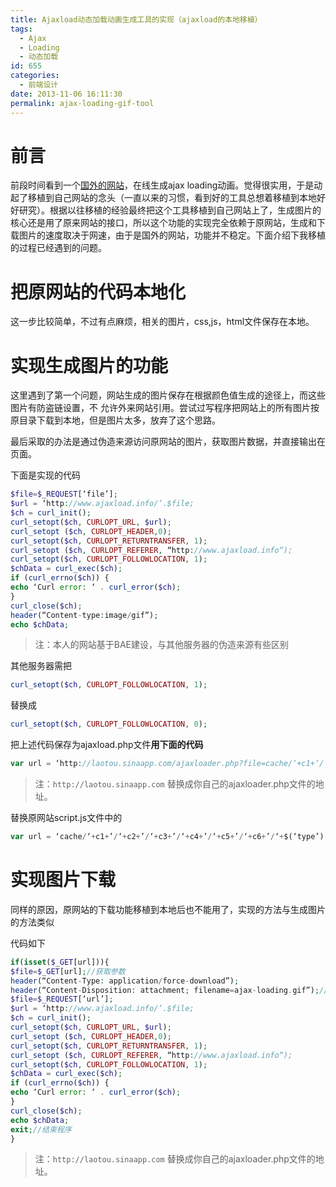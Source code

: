 ```yaml
---
title: Ajaxload动态加载动画生成工具的实现（ajaxload的本地移植）
tags:
  - Ajax
  - Loading
  - 动态加载
id: 655
categories:
  - 前端设计
date: 2013-11-06 16:11:30
permalink: ajax-loading-gif-tool
---
```


# 前言

前段时间看到一个[国外的网站][website]，在线生成ajax loading动画。觉得很实用，于是动起了移植到自己网站的念头（一直以来的习惯，看到好的工具总想着移植到本地好好研究）。根据以往移植的经验最终把这个工具移植到自己网站上了，生成图片的核心还是用了原来网站的接口，所以这个功能的实现完全依赖于原网站，生成和下载图片的速度取决于网速，由于是国外的网站，功能并不稳定。下面介绍下我移植的过程已经遇到的问题。
<!--more-->
[website]:   http://www.ajaxload.info/ "ajaxinfo"

# 把原网站的代码本地化

这一步比较简单，不过有点麻烦，相关的图片，css,js，html文件保存在本地。

# 实现生成图片的功能

这里遇到了第一个问题，网站生成的图片保存在根据颜色值生成的途径上，而这些图片有防盗链设置，不 允许外来网站引用。尝试过写程序把网站上的所有图片按原目录下载到本地，但是图片太多，放弃了这个思路。

最后采取的办法是通过伪造来源访问原网站的图片，获取图片数据，并直接输出在页面。

下面是实现的代码

```php
$file=$_REQUEST[‘file’];
$url = ‘http://www.ajaxload.info/‘.$file;
$ch = curl_init();
curl_setopt($ch, CURLOPT_URL, $url);
curl_setopt ($ch, CURLOPT_HEADER,0);
curl_setopt($ch, CURLOPT_RETURNTRANSFER, 1);
curl_setopt ($ch, CURLOPT_REFERER, “http://www.ajaxload.info“);
curl_setopt($ch, CURLOPT_FOLLOWLOCATION, 1);
$chData = curl_exec($ch);
if (curl_errno($ch)) {
echo ‘Curl error: ‘ . curl_error($ch);
}
curl_close($ch);
header(“Content-type:image/gif”);
echo $chData; 
```
>注：本人的网站基于BAE建设，与其他服务器的伪造来源有些区别

其他服务器需把

```php
curl_setopt($ch, CURLOPT_FOLLOWLOCATION, 1); 
```
替换成

```php
curl_setopt($ch, CURLOPT_FOLLOWLOCATION, 0); 
```

把上述代码保存为ajaxload.php文件**用下面的代码**

```php
var url = ‘http://laotou.sinaapp.com/ajaxloader.php?file=cache/‘+c1+’/‘+c2+’/‘+c3+’/‘+c4+’/‘+c5+’/‘+c6+’/‘+$$(‘type’).value+’-‘+trans+’.gif’;
```

> 注：`http://laotou.sinaapp.com` 替换成你自己的ajaxloader.php文件的地址。

替换原网站script.js文件中的

```php
var url = ‘cache/‘+c1+’/‘+c2+’/‘+c3+’/‘+c4+’/‘+c5+’/‘+c6+’/‘+$(‘type’).value+’-‘+trans+’.gif’; 
```

# 实现图片下载

同样的原因，原网站的下载功能移植到本地后也不能用了，实现的方法与生成图片的方法类似

代码如下

```php
if(isset($_GET[url])){
$file=$_GET[url];//获取参数
header(“Content-Type: application/force-download”);
header(“Content-Disposition: attachment; filename=ajax-loading.gif”);//$downname是下载后的文件名
$file=$_REQUEST[‘url’];
$url = ‘http://www.ajaxload.info/‘.$file;
$ch = curl_init();
curl_setopt($ch, CURLOPT_URL, $url);
curl_setopt ($ch, CURLOPT_HEADER,0);
curl_setopt($ch, CURLOPT_RETURNTRANSFER, 1);
curl_setopt ($ch, CURLOPT_REFERER, “http://www.ajaxload.info“);
curl_setopt($ch, CURLOPT_FOLLOWLOCATION, 1);
$chData = curl_exec($ch);
if (curl_errno($ch)) {
echo ‘Curl error: ‘ . curl_error($ch);
}
curl_close($ch);
echo $chData;
exit;//结束程序
} 
```
>注：`http://laotou.sinaapp.com` 替换成你自己的ajaxloader.php文件的地址。

